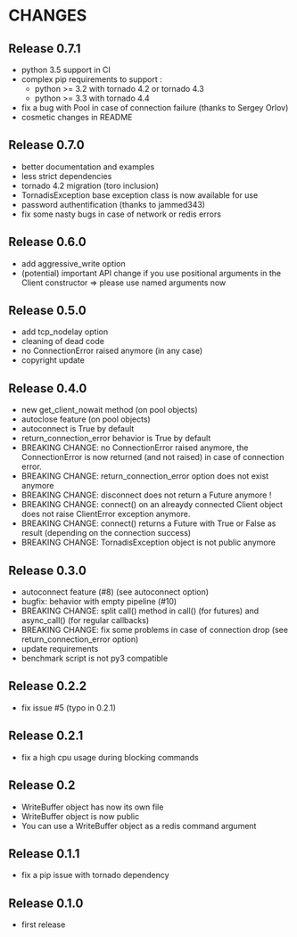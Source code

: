 # CHANGES

## Release 0.7.1

- python 3.5 support in CI
- complex pip requirements to support :
    - python >= 3.2 with tornado 4.2 or tornado 4.3
    - python >= 3.3 with tornado 4.4
- fix a bug with Pool in case of connection failure (thanks to Sergey Orlov)
- cosmetic changes in README

## Release 0.7.0

- better documentation and examples
- less strict dependencies
- tornado 4.2 migration (toro inclusion)
- TornadisException base exception class is now available for use
- password authentification (thanks to jammed343)
- fix some nasty bugs in case of network or redis errors

## Release 0.6.0

- add aggressive_write option
- (potential) important API change if you use positional arguments in the
    Client constructor => please use named arguments now

## Release 0.5.0

- add tcp_nodelay option
- cleaning of dead code
- no ConnectionError raised anymore (in any case)
- copyright update

## Release 0.4.0

- new get_client_nowait method (on pool objects)
- autoclose feature (on pool objects)
- autoconnect is True by default
- return_connection_error behavior is True by default
- BREAKING CHANGE: no ConnectionError raised anymore, the ConnectionError
  is now returned (and not raised) in case of connection error.
- BREAKING CHANGE: return_connection_error option does not exist anymore
- BREAKING CHANGE: disconnect does not return a Future anymore !
- BREAKING CHANGE: connect() on an alreaydy connected Client object does not
  raise ClientError exception anymore.
- BREAKING CHANGE: connect() returns a Future with True or False as result 
  (depending on the connection success)
- BREAKING CHANGE: TornadisException object is not public anymore

## Release 0.3.0

- autoconnect feature (#8) (see autoconnect option)
- bugfix: behavior with empty pipeline (#10)
- BREAKING CHANGE: split call() method in call() (for futures) and
  async_call() (for regular callbacks) 
- BREAKING CHANGE: fix some problems in case of connection drop
  (see return_connection_error option)
- update requirements
- benchmark script is not py3 compatible

## Release 0.2.2

- fix issue #5 (typo in 0.2.1)

## Release 0.2.1

- fix a high cpu usage during blocking commands

## Release 0.2

- WriteBuffer object has now its own file
- WriteBuffer object is now public
- You can use a WriteBuffer object as a redis command argument

## Release 0.1.1

- fix a pip issue with tornado dependency

## Release 0.1.0

- first release
